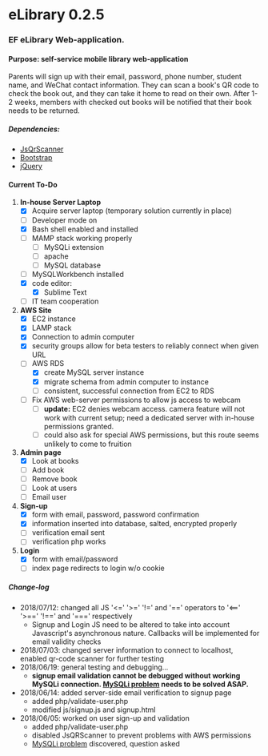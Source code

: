 # eLibrary 0.2.5
### EF eLibrary Web-application.
#### Purpose: self-service mobile library web-application
Parents will sign up with their email, password, phone number, student name, and WeChat contact information. They can scan a book's QR code to check the book out, and they can take it home to read on their own. After 1-2 weeks, members with checked out books will be notified that their book needs to be returned.
##### Dependencies:
* [JsQrScanner](https://github.com/jbialobr/JsQRScanner "JavaScript QR Scanner for HTML5 Supporting Browsers")
* [Bootstrap](https://getbootstrap.com/ "Bootstrap: the most popular HTML, CSS, and JS library in the world")
* [jQuery](https://code.jquery.com/jquery-3.3.1.min.js "Production jQuery download link")

#### Current To-Do
 1. __In-house Server Laptop__
    * [x] Acquire server laptop (temporary solution currently in place)
    * [ ] Developer mode on
    * [x] Bash shell enabled and installed
    * [ ] MAMP stack working properly
       * [ ] MySQLi extension
       * [ ] apache
       * [ ] MySQL database
    * [ ] MySQLWorkbench installed
    * [x] code editor:
        * [x] Sublime Text
    * [ ] IT team cooperation
 2. __AWS Site__
    * [x] EC2 instance
    * [x] LAMP stack
    * [x] Connection to admin computer
    * [x] security groups allow for beta testers to reliably connect when given URL
    * [ ] AWS RDS
      * [x] create MySQL server instance
      * [x] migrate schema from admin computer to instance
      * [ ] consistent, successful connection from EC2 to RDS
    * [ ] Fix AWS web-server permissions to allow js access to webcam
      * [ ] **update:** EC2 denies webcam access. camera feature will not work with current setup; need a dedicated server with in-house permissions granted.
      * [ ] could also ask for special AWS permissions, but this route seems unlikely to come to fruition
 3. __Admin page__
    * [x] Look at books
    * [ ] Add book
    * [ ] Remove book
    * [ ] Look at users
    * [ ] Email user
4. __Sign-up__
    * [x] form with email, password, password confirmation
    * [x] information inserted into database, salted, encrypted properly
    * [ ] verification email sent
    * [ ] verification php works
6. __Login__
    * [x] form with email/password
    * [ ] index page redirects to login w/o cookie

##### Change-log
- 2018/07/12: changed all JS '<=' '>=' '!=' and '==' operators to '<==' '>==' '!==' and '===' respectively
   - Signup and Login JS need to be altered to take into account Javascript's asynchronous nature. Callbacks will be implemented for email validity checks
- 2018/07/03: changed server information to connect to localhost, enabled qr-code scanner for further testing
- 2018/06/19: general testing and debugging...
   - **signup email validation cannot be debugged without working MySQLi connection. [MySQLi problem](https://stackoverflow.com/questions/50692718/amazon-linux-os-db-connection-mysqli-installed-but-not-found) needs to be solved ASAP.**
- 2018/06/14: added server-side email verification to signup page
   - added php/validate-user.php
   - modified js/signup.js and signup.html
- 2018/06/05: worked on user sign-up and validation
   - added php/validate-user.php
   - disabled JsQRScanner to prevent problems with AWS permissions
   - [MySQLi problem](https://stackoverflow.com/questions/50692718/amazon-linux-os-db-connection-mysqli-installed-but-not-found) discovered, question asked